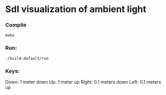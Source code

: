 # Sdl visualization of ambient light

### Compile
`make`

### Run:
`./build-default/run`

### Keys:
Down:   1 meter down
Up:     1 meter up
Right:  0.1 meters down
Left:   0.1 meters up
